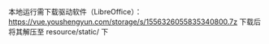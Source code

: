 本地运行需下载驱动软件（LibreOffice）：https://vue.youshengyun.com/storage/s/1556326055835340800.7z
下载后将其解压至 resource/static/ 下
